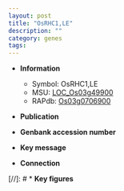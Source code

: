 ```yaml
---
layout: post
title: "OsRHC1,LE"
description: ""
category: genes
tags: 
---
```


* **Information**  
    + Symbol: OsRHC1,LE  
    + MSU: [LOC_Os03g49900](http://rice.uga.edu/cgi-bin/ORF_infopage.cgi?orf=LOC_Os03g49900)  
    + RAPdb: [Os03g0706900](http://rapdb.dna.affrc.go.jp/viewer/gbrowse_details/irgsp1?name=Os03g0706900)  

* **Publication**  

* **Genbank accession number**  

* **Key message**  

* **Connection**  

[//]: # * **Key figures**  


